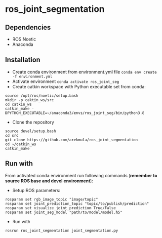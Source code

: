 # ros_joint_segmentation


## Dependencies
- ROS Noetic
- Anaconda

## Installation
- Create conda environment from environment.yml file `conda env create -f environment.yml`
- Activate environment `conda activate ros_joint_seg`
- Create catkin workspace with Python executable set from conda:

```
source /opt/ros/noetic/setup.bash
mkdir -p caktin_ws/src
cd catkin_ws
catkin_make -DPYTHON_EXECUTABLE=~/anaconda3/envs/ros_joint_seg/bin/python3.8
```
- Clone the repository
```
source devel/setup.bash
cd src
git clone https://github.com/arekmula/ros_joint_segmentation
cd ~/catkin_ws
catkin_make
```

## Run with
From activated conda environment run following commands (**remember to source ROS base and devel environment**):
- Setup ROS parameters:
```
rosparam set rgb_image_topic "image/topic"
rosparam set joint_prediction_topic "topic/to/publish/prediction"
rosparam set visualize_joint_prediction True/False
rosparam set joint_seg_model "path/to/model/model.h5"
```

- Run with
```
rosrun ros_joint_segmentation joint_segmentation.py 
```